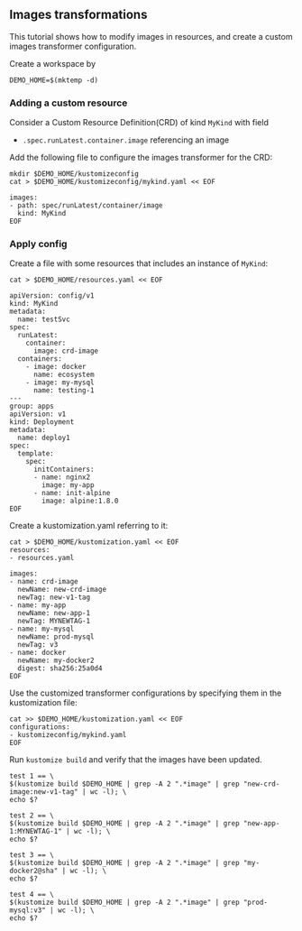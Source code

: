 ## Images transformations

This tutorial shows how to modify images in resources, and create a custom images transformer configuration.

Create a workspace by
<!-- @createws @test -->
```
DEMO_HOME=$(mktemp -d)
```

### Adding a custom resource

Consider a Custom Resource Definition(CRD) of kind `MyKind` with field
- `.spec.runLatest.container.image` referencing an image

Add the following file to configure the images transformer for the CRD:

<!-- @addConfig @test -->
```
mkdir $DEMO_HOME/kustomizeconfig
cat > $DEMO_HOME/kustomizeconfig/mykind.yaml << EOF

images:
- path: spec/runLatest/container/image
  kind: MyKind
EOF
```

### Apply config

Create a file with some resources that includes an instance of `MyKind`:

<!-- @createResource @test -->
```
cat > $DEMO_HOME/resources.yaml << EOF

apiVersion: config/v1
kind: MyKind
metadata:
  name: testSvc
spec:
  runLatest:
    container:
      image: crd-image
  containers:
    - image: docker
      name: ecosystem
    - image: my-mysql
      name: testing-1
---
group: apps
apiVersion: v1
kind: Deployment
metadata:
  name: deploy1
spec:
  template:
    spec:
      initContainers:
      - name: nginx2
        image: my-app
      - name: init-alpine
        image: alpine:1.8.0
EOF
```

Create a kustomization.yaml referring to it:

<!-- @createKustomization @test -->
```
cat > $DEMO_HOME/kustomization.yaml << EOF
resources:
- resources.yaml

images:
- name: crd-image
  newName: new-crd-image
  newTag: new-v1-tag
- name: my-app
  newName: new-app-1
  newTag: MYNEWTAG-1
- name: my-mysql
  newName: prod-mysql
  newTag: v3
- name: docker
  newName: my-docker2
  digest: sha256:25a0d4
EOF
```

Use the customized transformer configurations by specifying them
in the kustomization file:
<!-- @addTransformerConfigs @test -->
```
cat >> $DEMO_HOME/kustomization.yaml << EOF
configurations:
- kustomizeconfig/mykind.yaml
EOF
```

Run `kustomize build` and verify that the images have been updated.

<!-- @build @test -->
```
test 1 == \
$(kustomize build $DEMO_HOME | grep -A 2 ".*image" | grep "new-crd-image:new-v1-tag" | wc -l); \
echo $?
```

<!-- @build @test -->
```
test 2 == \
$(kustomize build $DEMO_HOME | grep -A 2 ".*image" | grep "new-app-1:MYNEWTAG-1" | wc -l); \
echo $?
```

<!-- @build @test -->
```
test 3 == \
$(kustomize build $DEMO_HOME | grep -A 2 ".*image" | grep "my-docker2@sha" | wc -l); \
echo $?
```
<!-- @build @test -->
```
test 4 == \
$(kustomize build $DEMO_HOME | grep -A 2 ".*image" | grep "prod-mysql:v3" | wc -l); \
echo $?
```